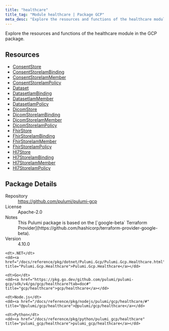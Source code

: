 ```yaml
---
title: "healthcare"
title_tag: "Module healthcare | Package GCP"
meta_desc: "Explore the resources and functions of the healthcare module in the GCP package."
---
```


<!-- WARNING: this file was generated by Pulumi Docs Generator. -->
<!-- Do not edit by hand unless you're certain you know what you are doing! -->

Explore the resources and functions of the healthcare module in the GCP package.

<h2 id="resources">Resources</h2>
<ul class="api">
    <li><a href="consentstore" title="ConsentStore"><span class="symbol resource"></span>ConsentStore</a></li>
    <li><a href="consentstoreiambinding" title="ConsentStoreIamBinding"><span class="symbol resource"></span>ConsentStoreIamBinding</a></li>
    <li><a href="consentstoreiammember" title="ConsentStoreIamMember"><span class="symbol resource"></span>ConsentStoreIamMember</a></li>
    <li><a href="consentstoreiampolicy" title="ConsentStoreIamPolicy"><span class="symbol resource"></span>ConsentStoreIamPolicy</a></li>
    <li><a href="dataset" title="Dataset"><span class="symbol resource"></span>Dataset</a></li>
    <li><a href="datasetiambinding" title="DatasetIamBinding"><span class="symbol resource"></span>DatasetIamBinding</a></li>
    <li><a href="datasetiammember" title="DatasetIamMember"><span class="symbol resource"></span>DatasetIamMember</a></li>
    <li><a href="datasetiampolicy" title="DatasetIamPolicy"><span class="symbol resource"></span>DatasetIamPolicy</a></li>
    <li><a href="dicomstore" title="DicomStore"><span class="symbol resource"></span>DicomStore</a></li>
    <li><a href="dicomstoreiambinding" title="DicomStoreIamBinding"><span class="symbol resource"></span>DicomStoreIamBinding</a></li>
    <li><a href="dicomstoreiammember" title="DicomStoreIamMember"><span class="symbol resource"></span>DicomStoreIamMember</a></li>
    <li><a href="dicomstoreiampolicy" title="DicomStoreIamPolicy"><span class="symbol resource"></span>DicomStoreIamPolicy</a></li>
    <li><a href="fhirstore" title="FhirStore"><span class="symbol resource"></span>FhirStore</a></li>
    <li><a href="fhirstoreiambinding" title="FhirStoreIamBinding"><span class="symbol resource"></span>FhirStoreIamBinding</a></li>
    <li><a href="fhirstoreiammember" title="FhirStoreIamMember"><span class="symbol resource"></span>FhirStoreIamMember</a></li>
    <li><a href="fhirstoreiampolicy" title="FhirStoreIamPolicy"><span class="symbol resource"></span>FhirStoreIamPolicy</a></li>
    <li><a href="hl7store" title="Hl7Store"><span class="symbol resource"></span>Hl7Store</a></li>
    <li><a href="hl7storeiambinding" title="Hl7StoreIamBinding"><span class="symbol resource"></span>Hl7StoreIamBinding</a></li>
    <li><a href="hl7storeiammember" title="Hl7StoreIamMember"><span class="symbol resource"></span>Hl7StoreIamMember</a></li>
    <li><a href="hl7storeiampolicy" title="Hl7StoreIamPolicy"><span class="symbol resource"></span>Hl7StoreIamPolicy</a></li>
</ul>

<h2 id="package-details">Package Details</h2>
<dl class="package-details">
	<dt>Repository</dt>
	<dd><a href="https://github.com/pulumi/pulumi-gcp">https://github.com/pulumi/pulumi-gcp</a></dd>
	<dt>License</dt>
	<dd>Apache-2.0</dd>
	<dt>Notes</dt>
	<dd>This Pulumi package is based on the [`google-beta` Terraform Provider](https://github.com/hashicorp/terraform-provider-google-beta).</dd>
	<dt>Version</dt>
	<dd>4.10.0</dd>
</dl>



<dl class="tabular">

    <dt>.NET</dt>
    <dd><a href="/docs/reference/pkg/dotnet/Pulumi.Gcp/Pulumi.Gcp.Healthcare.html" title="Pulumi.Gcp.Healthcare">Pulumi.Gcp.Healthcare</a></dd>

    <dt>Go</dt>
    <dd><a href="https://pkg.go.dev/github.com/pulumi/pulumi-gcp/sdk/v4/go/gcp/healthcare?tab=doc#" title="gcp/healthcare">gcp/healthcare</a></dd>

    <dt>Node.js</dt>
    <dd><a href="/docs/reference/pkg/nodejs/pulumi/gcp/healthcare/#" title="@pulumi/gcp/healthcare">@pulumi/gcp/healthcare</a></dd>

    <dt>Python</dt>
    <dd><a href="/docs/reference/pkg/python/pulumi_gcp/healthcare" title="pulumi_gcp/healthcare">pulumi_gcp/healthcare</a></dd>

</dl>

